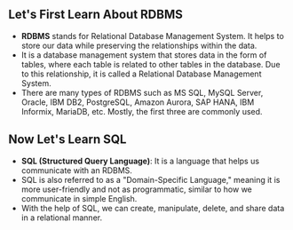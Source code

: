 ## Let's First Learn About RDBMS

- **RDBMS** stands for Relational Database Management System. It helps to store our data while preserving the relationships within the data.
- It is a database management system that stores data in the form of tables, where each table is related to other tables in the database. Due to this relationship, it is called a Relational Database Management System.
- There are many types of RDBMS such as MS SQL, MySQL Server, Oracle, IBM DB2, PostgreSQL, Amazon Aurora, SAP HANA, IBM Informix, MariaDB, etc. Mostly, the first three are commonly used.

## Now Let's Learn SQL

- **SQL (Structured Query Language)**: It is a language that helps us communicate with an RDBMS.
- SQL is also referred to as a "Domain-Specific Language," meaning it is more user-friendly and not as programmatic, similar to how we communicate in simple English.
- With the help of SQL, we can create, manipulate, delete, and share data in a relational manner.

